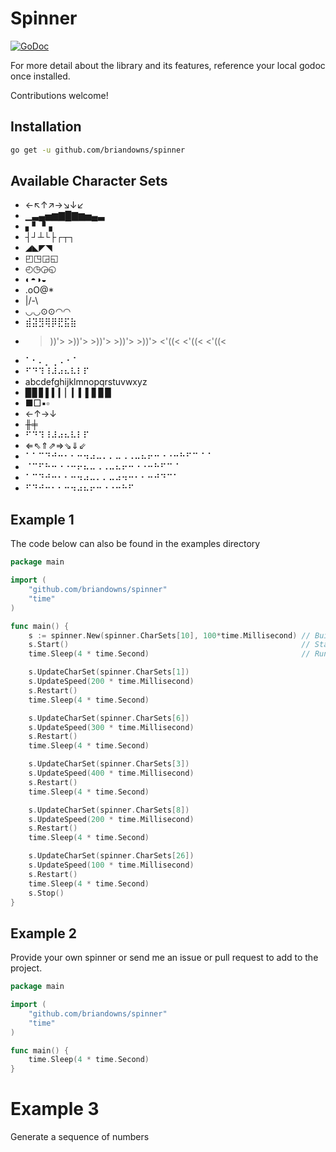 # Spinner

[![GoDoc](https://godoc.org/github.com/briandowns/spinner?status.svg)](https://godoc.org/github.com/briandowns/spinner)

For more detail about the library and its features, reference your local godoc once installed.

Contributions welcome!

## Installation

```bash
go get -u github.com/briandowns/spinner
```

## Available Character Sets

* ←↖↑↗→↘↓↙
* ▁▃▄▅▆▇█▇▆▅▄▃
* ▖▘▝▗
* ┤┘┴└├┌┬┐
* ◢◣◤◥
* ◰◳◲◱
* ◴◷◶◵
* ◐◓◑◒
* .oO@*
* |/-\
* ◡◡⊙⊙◠◠
* ⣾⣽⣻⢿⡿⣟⣯⣷
* >))'> >))'>  >))'>   >))'>    >))'>   <'((<  <'((< <'((<
* ⠁⠂⠄⡀⢀⠠⠐⠈
* ⠋⠙⠹⠸⠼⠴⠦⠧⠇⠏
* abcdefghijklmnopqrstuvwxyz
* ▉▊▋▌▍▎▏▎▍▌▋▊▉
* ■□▪▫
* ←↑→↓
* ╫╪
* ⠋⠙⠹⠸⠼⠴⠦⠧⠇⠏
* ⇐⇖⇑⇗⇒⇘⇓⇙
* ⠁⠁⠉⠙⠚⠒⠂⠂⠒⠲⠴⠤⠄⠄⠤⠠⠠⠤⠦⠖⠒⠐⠐⠒⠓⠋⠉⠈⠈
* ⠈⠉⠋⠓⠒⠐⠐⠒⠖⠦⠤⠠⠠⠤⠦⠖⠒⠐⠐⠒⠓⠋⠉⠈
* ⠁⠉⠙⠚⠒⠂⠂⠒⠲⠴⠤⠄⠄⠤⠴⠲⠒⠂⠂⠒⠚⠙⠉⠁
* ⠋⠙⠚⠒⠂⠂⠒⠲⠴⠦⠖⠒⠐⠐⠒⠓⠋

## Example 1

The code below can also be found in the examples directory

```Go
package main

import (
	"github.com/briandowns/spinner"
	"time"
)

func main() {
	s := spinner.New(spinner.CharSets[10], 100*time.Millisecond) // Build our new spinner
	s.Start()                                                    // Start the spinner
	time.Sleep(4 * time.Second)                                  // Run for some time to simulate work

	s.UpdateCharSet(spinner.CharSets[1])
	s.UpdateSpeed(200 * time.Millisecond)
	s.Restart()
	time.Sleep(4 * time.Second)

	s.UpdateCharSet(spinner.CharSets[6])
	s.UpdateSpeed(300 * time.Millisecond)
	s.Restart()
	time.Sleep(4 * time.Second)

	s.UpdateCharSet(spinner.CharSets[3])
	s.UpdateSpeed(400 * time.Millisecond)
	s.Restart()
	time.Sleep(4 * time.Second)

	s.UpdateCharSet(spinner.CharSets[8])
	s.UpdateSpeed(200 * time.Millisecond)
	s.Restart()
	time.Sleep(4 * time.Second)

	s.UpdateCharSet(spinner.CharSets[26])
	s.UpdateSpeed(100 * time.Millisecond)
	s.Restart()
	time.Sleep(4 * time.Second)
	s.Stop()
}
```

## Example 2

Provide your own spinner or send me an issue or pull request to add to the project.

```Go
package main

import (
	"github.com/briandowns/spinner"
	"time"
)

func main() {
	time.Sleep(4 * time.Second)
}
```

# Example 3

Generate a sequence of numbers

```Go

```
